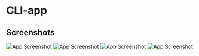 # CLI-app

## Screenshots

![App Screenshot](https://ibb.co/n3b2jQc)
![App Screenshot](https://ibb.co/Yty3Qjt)
![App Screenshot](https://ibb.co/vj8qShw)
![App Screenshot](https://ibb.co/Dp0JqH0)
